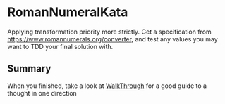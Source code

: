 # RomanNumeralKata
Applying transformation priority more strictly. Get a specification from https://www.romannumerals.org/converter, and test any values you may want to TDD your final solution with.

## Summary
When you finished, take a look at [WalkThrough](https://codurance.com/2015/05/18/applying-transformation-priority-premise-to-roman-numerals-kata/) for a good guide to a thought in one direction